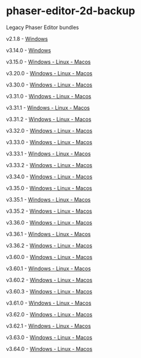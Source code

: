 # phaser-editor-2d-backup
Legacy Phaser Editor bundles

v2.1.8  - [Windows](https://github.com/Ariorh1337/phaser-editor-2d-backup/releases/tag/v2.1.8)

v3.14.0 - [Windows](https://github.com/Ariorh1337/phaser-editor-2d-backup/releases/tag/v3.14.0)

v3.15.0 - [Windows - Linux - Macos](https://github.com/Ariorh1337/phaser-editor-2d-backup/releases/tag/v3.15.0)

v3.20.0 - [Windows - Linux - Macos](https://github.com/Ariorh1337/phaser-editor-2d-backup/releases/tag/v3.20.0)

v3.30.0 - [Windows - Linux - Macos](https://github.com/Ariorh1337/phaser-editor-2d-backup/releases/tag/v3.30.0)

v3.31.0 - [Windows - Linux - Macos](https://github.com/Ariorh1337/phaser-editor-2d-backup/releases/tag/v3.31.0)

v3.31.1 - [Windows - Linux - Macos](https://github.com/Ariorh1337/phaser-editor-2d-backup/releases/tag/v3.31.1)

v3.31.2 - [Windows - Linux - Macos](https://github.com/Ariorh1337/phaser-editor-2d-backup/releases/tag/v3.31.2)

v3.32.0 - [Windows - Linux - Macos](https://github.com/Ariorh1337/phaser-editor-2d-backup/releases/tag/v3.32.0)

v3.33.0 - [Windows - Linux - Macos](https://github.com/Ariorh1337/phaser-editor-2d-backup/releases/tag/v3.33.0)

v3.33.1 - [Windows - Linux - Macos](https://github.com/Ariorh1337/phaser-editor-2d-backup/releases/tag/v3.33.1)

v3.33.2 - [Windows - Linux - Macos](https://github.com/Ariorh1337/phaser-editor-2d-backup/releases/tag/v3.33.2)

v3.34.0 - [Windows - Linux - Macos](https://github.com/Ariorh1337/phaser-editor-2d-backup/releases/tag/v3.34.0)

v3.35.0 - [Windows - Linux - Macos](https://github.com/Ariorh1337/phaser-editor-2d-backup/releases/tag/v3.35.0)

v3.35.1 - [Windows - Linux - Macos](https://github.com/Ariorh1337/phaser-editor-2d-backup/releases/tag/v3.35.1)

v3.35.2 - [Windows - Linux - Macos](https://github.com/Ariorh1337/phaser-editor-2d-backup/releases/tag/v3.35.2)

v3.36.0 - [Windows - Linux - Macos](https://github.com/Ariorh1337/phaser-editor-2d-backup/releases/tag/v3.36.0)

v3.36.1 - [Windows - Linux - Macos](https://github.com/Ariorh1337/phaser-editor-2d-backup/releases/tag/v3.36.1)

v3.36.2 - [Windows - Linux - Macos](https://github.com/Ariorh1337/phaser-editor-2d-backup/releases/tag/v3.36.2)

v3.60.0 - [Windows - Linux - Macos](https://github.com/Ariorh1337/phaser-editor-2d-backup/releases/tag/v3.60.0)

v3.60.1 - [Windows - Linux - Macos](https://github.com/Ariorh1337/phaser-editor-2d-backup/releases/tag/v3.60.1)

v3.60.2 - [Windows - Linux - Macos](https://github.com/Ariorh1337/phaser-editor-2d-backup/releases/tag/v3.60.2)

v3.60.3 - [Windows - Linux - Macos](https://github.com/Ariorh1337/phaser-editor-2d-backup/releases/tag/v3.60.3)

v3.61.0 - [Windows - Linux - Macos](https://github.com/Ariorh1337/phaser-editor-2d-backup/releases/tag/v3.61.0)

v3.62.0 - [Windows - Linux - Macos](https://github.com/Ariorh1337/phaser-editor-2d-backup/releases/tag/v3.62.0)

v3.62.1 - [Windows - Linux - Macos](https://github.com/Ariorh1337/phaser-editor-2d-backup/releases/tag/v3.62.1)

v3.63.0 - [Windows - Linux - Macos](https://github.com/Ariorh1337/phaser-editor-2d-backup/releases/tag/v3.63.0)

v3.64.0 - [Windows - Linux - Macos](https://github.com/Ariorh1337/phaser-editor-2d-backup/releases/tag/v3.64.0)
